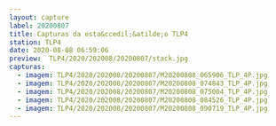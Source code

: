 ```yaml
---
layout: capture
label: 20200807
title: Capturas da esta&ccedil;&atilde;o TLP4
station: TLP4
date: 2020-08-08 06:59:06
preview:  TLP4/2020/202008/20200807/stack.jpg
capturas:
  - imagem: TLP4/2020/202008/20200807/M20200808_065906_TLP_4P.jpg
  - imagem: TLP4/2020/202008/20200807/M20200808_074843_TLP_4P.jpg
  - imagem: TLP4/2020/202008/20200807/M20200808_075004_TLP_4P.jpg
  - imagem: TLP4/2020/202008/20200807/M20200808_084526_TLP_4P.jpg
  - imagem: TLP4/2020/202008/20200807/M20200808_090719_TLP_4P.jpg
---
```

